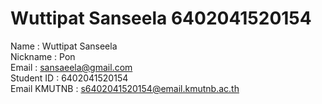 # Wuttipat Sanseela 6402041520154

Name : Wuttipat Sanseela<br>
Nickname : Pon<br>
Email : sansaeela@gmail.com<br>
Student ID : 6402041520154<br>
Email KMUTNB : s6402041520154@email.kmutnb.ac.th<br>